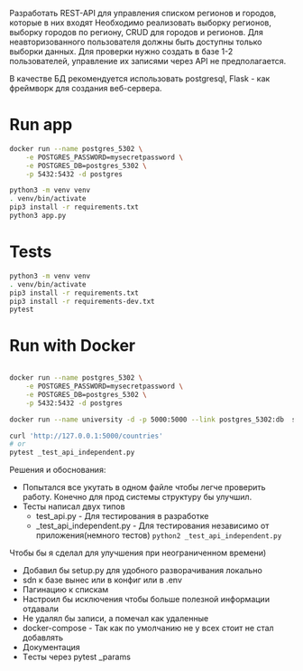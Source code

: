 Разработать REST-API для управления списком регионов и городов, которые в них входят
Необходимо реализовать выборку регионов, выборку городов по региону, CRUD для городов и регионов.
Для неавторизованного пользователя должны быть доступны только выборки данных.
Для проверки нужно создать в базе 1-2 пользователей, управление их записями через API не предполагается.

В качестве БД рекомендуется использовать postgresql, Flask - как фреймворк для создания веб-сервера.


# Run app

```bash 
docker run --name postgres_5302 \
    -e POSTGRES_PASSWORD=mysecretpassword \
    -e POSTGRES_DB=postgres_5302 \
    -p 5432:5432 -d postgres

python3 -m venv venv
. venv/bin/activate
pip3 install -r requirements.txt
python3 app.py

```

# Tests
```bash
python3 -m venv venv
. venv/bin/activate
pip3 install -r requirements.txt
pip3 install -r requirements-dev.txt
pytest
```


# Run with Docker
```bash

docker run --name postgres_5302 \
    -e POSTGRES_PASSWORD=mysecretpassword \
    -e POSTGRES_DB=postgres_5302 \
    -p 5432:5432 -d postgres

docker run --name university -d -p 5000:5000 --link postgres_5302:db  serkin/university

curl 'http://127.0.0.1:5000/countries'
# or
pytest _test_api_independent.py
```

Решения и обоснования:
- Попытался все укутать в одном файле чтобы легче проверить работу. Конечно для прод системы структуру бы улучшил.
- Тесты написал двух типов
    - test_api.py - Для тестирования в разработке
    - _test_api_independent.py - Для тестирования независимо от приложения(немного тестов) ```python2 _test_api_independent.py```

Чтобы бы я сделал для улучшения при неограниченном времени)
- Добавил бы setup.py для удобного разворачивания локально
- sdn к базе вынес или в конфиг или в .env
- Пагинацию к спискам
- Настроил бы исключения чтобы больше полезной информации отдавали
- Не удалял бы записи, а помечал как удаленные
- docker-compose - Так как по умолчанию не у всех стоит не стал добавлять
- Документация
- Tесты через pytest _params